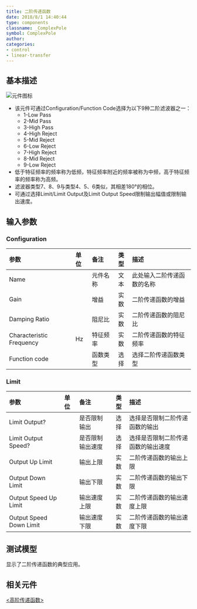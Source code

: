 ```yaml
---
title: 二阶传递函数
date: 2018/8/1 14:40:44
type: components
classname: _ComplexPole
symbol: ComplexPole
author: 
categories: 
- control
- linear-transfer
---
```

## <span id="comp_desc">基本描述</span>
![元件图标]()

+ 该元件可通过Configuration/Function Code选择为以下9种二阶滤波器之一：
  + 1-Low Pass
  + 2-Mid Pass  
  + 3-High Pass  
  + 4-High Reject  
  + 5-Mid Reject  
  + 6-Low Reject  
  + 7-High Reject  
  + 8-Mid Reject  
  + 9-Low Reject
+ 低于特征频率的频率称为低频，特征频率附近的频率被称为中频，高于特征频率的频率称为高频。
+ 滤波器类型7、8、9与类型4、5、6类似，其相差180°的相位。
+ 可通过选择Limit/Limit Output及Limit Output Speed限制输出幅值或限制输出速度。

## <span id="comp_params">输入参数</span>
### <span id="comp_params_group_Configuration">Configuration</span>
| 参数 | 单位 | 备注 | 类型 | 描述 |
| :--- | :--- | :--- | :--: | :--- |
| <span id="comp_params_param_Name">Name</span> |  | 元件名称 | 文本 | 此处输入二阶传递函数的名称 |
| <span id="comp_params_param_G">Gain</span> |  | 增益 | 实数 | 二阶传递函数的增益 |
| <span id="comp_params_param_z">Damping Ratio</span> |  | 阻尼比 | 实数 | 二阶传递函数的阻尼比 |
| <span id="comp_params_param_Fo">Characteristic Frequency</span> | Hz | 特征频率 | 实数 | 二阶传递函数的特征频率 |
| <span id="comp_params_param_Type">Function code</span> |  | 函数类型 | 选择 | 选择二阶传递函数类型 |

[Name]: #comp_params_param_Name "Name"
[Gain]: #comp_params_param_G "Gain"
[Damping Ratio]: #comp_params_param_z "Damping Ratio"
[Characteristic Frequency]: #comp_params_param_Fo "Characteristic Frequency"
[Function code]: #comp_params_param_Type "Function code"

### <span id="comp_params_group_Limit">Limit</span>
| 参数 | 单位 | 备注 | 类型 | 描述 |
| :--- | :--- | :--- | :--: | :--- |
| <span id="comp_params_param_Limit">Limit Output?</span> |  | 是否限制输出 | 选择 | 选择是否限制二阶传递函数的输出 |
| <span id="comp_params_param_LimitS">Limit Output Speed?</span> |  | 是否限制输出速度 | 选择 | 选择是否限制二阶传递函数的输出速度 |
| <span id="comp_params_param_Up">Output Up Limit</span> |  | 输出上限 | 实数 | 二阶传递函数的输出上限 |
| <span id="comp_params_param_Do">Output Down Limit</span> |  | 输出下限 | 实数 | 二阶传递函数的输出下限 |
| <span id="comp_params_param_Ups">Output Speed Up Limit</span> |  | 输出速度上限 | 实数 | 二阶传递函数的输出速度上限 |
| <span id="comp_params_param_Dos">Output Speed Down Limit</span> |  | 输出速度下限 | 实数 | 二阶传递函数的输出速度下限 |

[Limit Output?]: #comp_params_param_Limit "Limit Output?"
[Limit Output Speed?]: #comp_params_param_LimitS "Limit Output Speed?"
[Output Up Limit]: #comp_params_param_Up "Output Up Limit"
[Output Down Limit]: #comp_params_param_Do "Output Down Limit"
[Output Speed Up Limit]: #comp_params_param_Ups "Output Speed Up Limit"
[Output Speed Down Limit]: #comp_params_param_Dos "Output Speed Down Limit"

## <span id="comp_example">测试模型</span>
[<test ComplexPole>](<test link>)显示了二阶传递函数的典型应用。

## <span id="comp_seealso">相关元件</span>
[<高阶传递函数>](<test link>)




